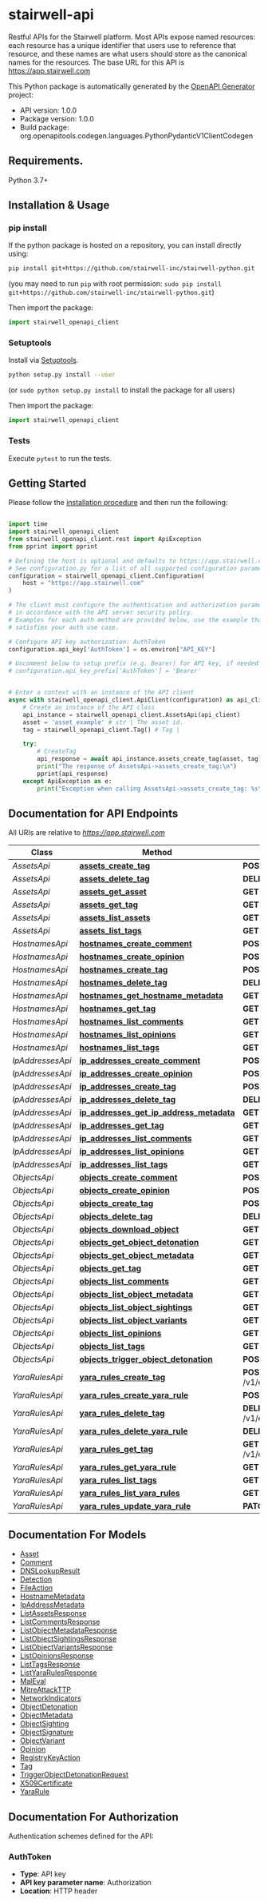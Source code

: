 # stairwell-api
Restful APIs for the Stairwell platform. Most APIs expose named resources: each resource has a unique identifier that users use to reference that resource, and these names are what users should store as the canonical names for the resources. The base URL for this API is https://app.stairwell.com

This Python package is automatically generated by the [OpenAPI Generator](https://openapi-generator.tech) project:

- API version: 1.0.0
- Package version: 1.0.0
- Build package: org.openapitools.codegen.languages.PythonPydanticV1ClientCodegen

## Requirements.

Python 3.7+

## Installation & Usage
### pip install

If the python package is hosted on a repository, you can install directly using:

```sh
pip install git+https://github.com/stairwell-inc/stairwell-python.git
```
(you may need to run `pip` with root permission: `sudo pip install git+https://github.com/stairwell-inc/stairwell-python.git`)

Then import the package:
```python
import stairwell_openapi_client
```

### Setuptools

Install via [Setuptools](http://pypi.python.org/pypi/setuptools).

```sh
python setup.py install --user
```
(or `sudo python setup.py install` to install the package for all users)

Then import the package:
```python
import stairwell_openapi_client
```

### Tests

Execute `pytest` to run the tests.

## Getting Started

Please follow the [installation procedure](#installation--usage) and then run the following:

```python

import time
import stairwell_openapi_client
from stairwell_openapi_client.rest import ApiException
from pprint import pprint

# Defining the host is optional and defaults to https://app.stairwell.com
# See configuration.py for a list of all supported configuration parameters.
configuration = stairwell_openapi_client.Configuration(
    host = "https://app.stairwell.com"
)

# The client must configure the authentication and authorization parameters
# in accordance with the API server security policy.
# Examples for each auth method are provided below, use the example that
# satisfies your auth use case.

# Configure API key authorization: AuthToken
configuration.api_key['AuthToken'] = os.environ["API_KEY"]

# Uncomment below to setup prefix (e.g. Bearer) for API key, if needed
# configuration.api_key_prefix['AuthToken'] = 'Bearer'


# Enter a context with an instance of the API client
async with stairwell_openapi_client.ApiClient(configuration) as api_client:
    # Create an instance of the API class
    api_instance = stairwell_openapi_client.AssetsApi(api_client)
    asset = 'asset_example' # str | The asset id.
    tag = stairwell_openapi_client.Tag() # Tag | 

    try:
        # CreateTag
        api_response = await api_instance.assets_create_tag(asset, tag)
        print("The response of AssetsApi->assets_create_tag:\n")
        pprint(api_response)
    except ApiException as e:
        print("Exception when calling AssetsApi->assets_create_tag: %s\n" % e)

```

## Documentation for API Endpoints

All URIs are relative to *https://app.stairwell.com*

Class | Method | HTTP request | Description
------------ | ------------- | ------------- | -------------
*AssetsApi* | [**assets_create_tag**](docs/AssetsApi.md#assets_create_tag) | **POST** /v1/assets/{asset}/tags | CreateTag
*AssetsApi* | [**assets_delete_tag**](docs/AssetsApi.md#assets_delete_tag) | **DELETE** /v1/assets/{asset}/tags/{tag} | DeleteTag
*AssetsApi* | [**assets_get_asset**](docs/AssetsApi.md#assets_get_asset) | **GET** /v1/assets/{asset} | GetAsset
*AssetsApi* | [**assets_get_tag**](docs/AssetsApi.md#assets_get_tag) | **GET** /v1/assets/{asset}/tags/{tag} | GetTag
*AssetsApi* | [**assets_list_assets**](docs/AssetsApi.md#assets_list_assets) | **GET** /v1/environments/{environment}/assets | ListAssets
*AssetsApi* | [**assets_list_tags**](docs/AssetsApi.md#assets_list_tags) | **GET** /v1/assets/{asset}/tags | ListTags
*HostnamesApi* | [**hostnames_create_comment**](docs/HostnamesApi.md#hostnames_create_comment) | **POST** /v1/hostnames/{hostname}/comments | CreateComment
*HostnamesApi* | [**hostnames_create_opinion**](docs/HostnamesApi.md#hostnames_create_opinion) | **POST** /v1/hostnames/{hostname}/opinions | CreateOpinion
*HostnamesApi* | [**hostnames_create_tag**](docs/HostnamesApi.md#hostnames_create_tag) | **POST** /v1/hostnames/{hostname}/tags | CreateTag
*HostnamesApi* | [**hostnames_delete_tag**](docs/HostnamesApi.md#hostnames_delete_tag) | **DELETE** /v1/hostnames/{hostname}/tags/{tag} | DeleteTag
*HostnamesApi* | [**hostnames_get_hostname_metadata**](docs/HostnamesApi.md#hostnames_get_hostname_metadata) | **GET** /v1/hostnames/{hostname}/metadata | GetHostnameMetadata
*HostnamesApi* | [**hostnames_get_tag**](docs/HostnamesApi.md#hostnames_get_tag) | **GET** /v1/hostnames/{hostname}/tags/{tag} | GetTag
*HostnamesApi* | [**hostnames_list_comments**](docs/HostnamesApi.md#hostnames_list_comments) | **GET** /v1/hostnames/{hostname}/comments | ListComments
*HostnamesApi* | [**hostnames_list_opinions**](docs/HostnamesApi.md#hostnames_list_opinions) | **GET** /v1/hostnames/{hostname}/opinions | ListOpinions
*HostnamesApi* | [**hostnames_list_tags**](docs/HostnamesApi.md#hostnames_list_tags) | **GET** /v1/hostnames/{hostname}/tags | ListTags
*IpAddressesApi* | [**ip_addresses_create_comment**](docs/IpAddressesApi.md#ip_addresses_create_comment) | **POST** /v1/ipAddresses/{ipAddress}/comments | CreateComment
*IpAddressesApi* | [**ip_addresses_create_opinion**](docs/IpAddressesApi.md#ip_addresses_create_opinion) | **POST** /v1/ipAddresses/{ipAddress}/opinions | CreateOpinion
*IpAddressesApi* | [**ip_addresses_create_tag**](docs/IpAddressesApi.md#ip_addresses_create_tag) | **POST** /v1/ipAddresses/{ipAddress}/tags | CreateTag
*IpAddressesApi* | [**ip_addresses_delete_tag**](docs/IpAddressesApi.md#ip_addresses_delete_tag) | **DELETE** /v1/ipAddresses/{ipAddress}/tags/{tag} | DeleteTag
*IpAddressesApi* | [**ip_addresses_get_ip_address_metadata**](docs/IpAddressesApi.md#ip_addresses_get_ip_address_metadata) | **GET** /v1/ipAddresses/{ipAddress}/metadata | GetIpAddressMetadata
*IpAddressesApi* | [**ip_addresses_get_tag**](docs/IpAddressesApi.md#ip_addresses_get_tag) | **GET** /v1/ipAddresses/{ipAddress}/tags/{tag} | GetTag
*IpAddressesApi* | [**ip_addresses_list_comments**](docs/IpAddressesApi.md#ip_addresses_list_comments) | **GET** /v1/ipAddresses/{ipAddress}/comments | ListComments
*IpAddressesApi* | [**ip_addresses_list_opinions**](docs/IpAddressesApi.md#ip_addresses_list_opinions) | **GET** /v1/ipAddresses/{ipAddress}/opinions | ListOpinions
*IpAddressesApi* | [**ip_addresses_list_tags**](docs/IpAddressesApi.md#ip_addresses_list_tags) | **GET** /v1/ipAddresses/{ipAddress}/tags | ListTags
*ObjectsApi* | [**objects_create_comment**](docs/ObjectsApi.md#objects_create_comment) | **POST** /v1/objects/{object}/comments | CreateComment
*ObjectsApi* | [**objects_create_opinion**](docs/ObjectsApi.md#objects_create_opinion) | **POST** /v1/objects/{object}/opinions | CreateOpinion
*ObjectsApi* | [**objects_create_tag**](docs/ObjectsApi.md#objects_create_tag) | **POST** /v1/objects/{object}/tags | CreateTag
*ObjectsApi* | [**objects_delete_tag**](docs/ObjectsApi.md#objects_delete_tag) | **DELETE** /v1/objects/{object}/tags/{tag} | DeleteTag
*ObjectsApi* | [**objects_download_object**](docs/ObjectsApi.md#objects_download_object) | **GET** /v1/objects/{object}:download | DownloadObject
*ObjectsApi* | [**objects_get_object_detonation**](docs/ObjectsApi.md#objects_get_object_detonation) | **GET** /v1/objects/{object}/detonation | GetObjectDetonation
*ObjectsApi* | [**objects_get_object_metadata**](docs/ObjectsApi.md#objects_get_object_metadata) | **GET** /v1/objects/{object}/metadata | GetObjectMetadata
*ObjectsApi* | [**objects_get_tag**](docs/ObjectsApi.md#objects_get_tag) | **GET** /v1/objects/{object}/tags/{tag} | GetTag
*ObjectsApi* | [**objects_list_comments**](docs/ObjectsApi.md#objects_list_comments) | **GET** /v1/objects/{object}/comments | ListComments
*ObjectsApi* | [**objects_list_object_metadata**](docs/ObjectsApi.md#objects_list_object_metadata) | **GET** /v1/objects/metadata | ListObjectMetadata
*ObjectsApi* | [**objects_list_object_sightings**](docs/ObjectsApi.md#objects_list_object_sightings) | **GET** /v1/objects/{object}/sightings | ListObjectSightings
*ObjectsApi* | [**objects_list_object_variants**](docs/ObjectsApi.md#objects_list_object_variants) | **GET** /v1/objects/{object}/variants | ListObjectVariants
*ObjectsApi* | [**objects_list_opinions**](docs/ObjectsApi.md#objects_list_opinions) | **GET** /v1/objects/{object}/opinions | ListOpinions
*ObjectsApi* | [**objects_list_tags**](docs/ObjectsApi.md#objects_list_tags) | **GET** /v1/objects/{object}/tags | ListTags
*ObjectsApi* | [**objects_trigger_object_detonation**](docs/ObjectsApi.md#objects_trigger_object_detonation) | **POST** /v1/objects/{object}/detonation:trigger | TriggerObjectDetonation
*YaraRulesApi* | [**yara_rules_create_tag**](docs/YaraRulesApi.md#yara_rules_create_tag) | **POST** /v1/environments/{environment}/yaraRules/{yaraRule}/tags | CreateTag
*YaraRulesApi* | [**yara_rules_create_yara_rule**](docs/YaraRulesApi.md#yara_rules_create_yara_rule) | **POST** /v1/environments/{environment}/yaraRules | CreateYaraRule
*YaraRulesApi* | [**yara_rules_delete_tag**](docs/YaraRulesApi.md#yara_rules_delete_tag) | **DELETE** /v1/environments/{environment}/yaraRules/{yaraRule}/tags/{tag} | DeleteTag
*YaraRulesApi* | [**yara_rules_delete_yara_rule**](docs/YaraRulesApi.md#yara_rules_delete_yara_rule) | **DELETE** /v1/environments/{environment}/yaraRules/{yaraRule} | DeleteYaraRule
*YaraRulesApi* | [**yara_rules_get_tag**](docs/YaraRulesApi.md#yara_rules_get_tag) | **GET** /v1/environments/{environment}/yaraRules/{yaraRule}/tags/{tag} | GetTag
*YaraRulesApi* | [**yara_rules_get_yara_rule**](docs/YaraRulesApi.md#yara_rules_get_yara_rule) | **GET** /v1/environments/{environment}/yaraRules/{yaraRule} | GetYaraRule
*YaraRulesApi* | [**yara_rules_list_tags**](docs/YaraRulesApi.md#yara_rules_list_tags) | **GET** /v1/environments/{environment}/yaraRules/{yaraRule}/tags | ListTags
*YaraRulesApi* | [**yara_rules_list_yara_rules**](docs/YaraRulesApi.md#yara_rules_list_yara_rules) | **GET** /v1/environments/{environment}/yaraRules | ListYaraRules
*YaraRulesApi* | [**yara_rules_update_yara_rule**](docs/YaraRulesApi.md#yara_rules_update_yara_rule) | **PATCH** /v1/environments/{environment}/yaraRules/{yaraRule} | UpdateYaraRule


## Documentation For Models

 - [Asset](docs/Asset.md)
 - [Comment](docs/Comment.md)
 - [DNSLookupResult](docs/DNSLookupResult.md)
 - [Detection](docs/Detection.md)
 - [FileAction](docs/FileAction.md)
 - [HostnameMetadata](docs/HostnameMetadata.md)
 - [IpAddressMetadata](docs/IpAddressMetadata.md)
 - [ListAssetsResponse](docs/ListAssetsResponse.md)
 - [ListCommentsResponse](docs/ListCommentsResponse.md)
 - [ListObjectMetadataResponse](docs/ListObjectMetadataResponse.md)
 - [ListObjectSightingsResponse](docs/ListObjectSightingsResponse.md)
 - [ListObjectVariantsResponse](docs/ListObjectVariantsResponse.md)
 - [ListOpinionsResponse](docs/ListOpinionsResponse.md)
 - [ListTagsResponse](docs/ListTagsResponse.md)
 - [ListYaraRulesResponse](docs/ListYaraRulesResponse.md)
 - [MalEval](docs/MalEval.md)
 - [MitreAttackTTP](docs/MitreAttackTTP.md)
 - [NetworkIndicators](docs/NetworkIndicators.md)
 - [ObjectDetonation](docs/ObjectDetonation.md)
 - [ObjectMetadata](docs/ObjectMetadata.md)
 - [ObjectSighting](docs/ObjectSighting.md)
 - [ObjectSignature](docs/ObjectSignature.md)
 - [ObjectVariant](docs/ObjectVariant.md)
 - [Opinion](docs/Opinion.md)
 - [RegistryKeyAction](docs/RegistryKeyAction.md)
 - [Tag](docs/Tag.md)
 - [TriggerObjectDetonationRequest](docs/TriggerObjectDetonationRequest.md)
 - [X509Certificate](docs/X509Certificate.md)
 - [YaraRule](docs/YaraRule.md)


<a id="documentation-for-authorization"></a>
## Documentation For Authorization


Authentication schemes defined for the API:
<a id="AuthToken"></a>
### AuthToken

- **Type**: API key
- **API key parameter name**: Authorization
- **Location**: HTTP header
